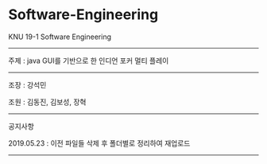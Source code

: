 # Software-Engineering
KNU 19-1 Software Engineering

***************************************************************

주제 : java GUI를 기반으로 한 인디언 포커 멀티 플레이

***************************************************************

조장 : 강석민

조원 : 김동진, 김보성, 장혁

***************************************************************
공지사항

2019.05.23 : 이전 파일들 삭제 후 폴더별로 정리하여 재업로드
***************************************************************
